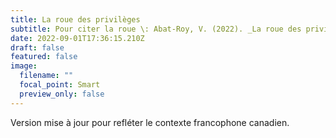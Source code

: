 ```yaml
---
title: La roue des privilèges
subtitle: Pour citer la roue \: Abat-Roy, V. (2022). _La roue des privilèges_. https://bio.virginieabatroy.com/post/la-roue-des-privileges/la-roue-des-privileges.pdf
date: 2022-09-01T17:36:15.210Z
draft: false
featured: false
image:
  filename: ""
  focal_point: Smart
  preview_only: false
---
```

Version mise à jour pour refléter le contexte francophone canadien.
